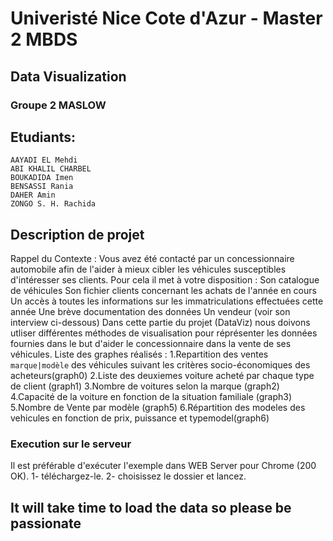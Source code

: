 # Univeristé Nice Cote d'Azur - Master 2 MBDS
## Data Visualization
### Groupe 2 MASLOW
## Etudiants:
    AAYADI EL Mehdi
    ABI KHALIL CHARBEL
    BOUKADIDA Imen
    BENSASSI Rania
    DAHER Amin
    ZONGO S. H. Rachida
## Description de projet 
Rappel du Contexte : Vous avez été contacté par un concessionnaire automobile afin de l'aider à mieux cibler les véhicules susceptibles d'intéresser ses clients. Pour cela il met à votre disposition :
     Son catalogue de véhicules
     Son fichier clients concernant les achats de l'année en cours
     Un accès à toutes les informations sur les immatriculations effectuées cette année
     Une brève documentation des données
     Un vendeur (voir son interview ci-dessous)
Dans cette partie du projet (DataViz) nous doivons utliser différentes méthodes de visualisation pour réprésenter les données fournies dans le but d'aider le concessionnaire dans la vente de ses véhicules.
Liste des graphes réalisés :
1.Repartition des ventes `marque|modèle` des véhicules suivant les critères socio-économiques des acheteurs(graph0)
2.Liste des deuxiemes voiture acheté par chaque type de client (graph1)
3.Nombre de voitures selon la marque  (graph2)
4.Capacité de la voiture en fonction de la situation familiale (graph3)
5.Nombre de Vente par modèle (graph5)
6.Répartition des modeles des vehicules en fonction de prix, puissance et typemodel(graph6)

### Execution sur le serveur 
Il est préférable d'exécuter l'exemple dans WEB Server pour Chrome (200 OK).
1- téléchargez-le.
2- choisissez le dossier et lancez.

## It will take time  to load the data so please be passionate
